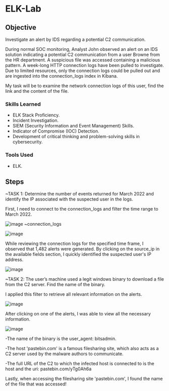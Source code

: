 # ELK-Lab

## Objective

Investigate an alert by IDS regarding a potential C2 communication.

During normal SOC monitoring, Analyst John observed an alert on an IDS solution indicating a potential C2 communication from a user Browne from the HR department. A suspicious file was accessed containing a malicious pattern. 
A week-long HTTP connection logs have been pulled to investigate. Due to limited resources, only the connection logs could be pulled out and are ingested into the connection_logs index in Kibana.

My task will be to examine the network connection logs of this user, find the link and the content of the file.

### Skills Learned

- ELK Stack Proficiency.
- Incident Investigation.
- SIEM (Security Information and Event Management) Skills.
- Indicator of Compromise (IOC) Detection.
- Development of critical thinking and problem-solving skills in cybersecurity.

### Tools Used

- ELK.


## Steps

~TASK 1: Determine the number of events returned for March 2022 and identify the IP associated with the suspected user in the logs.

First, I need to connect to the connection_logs and filter the time range to March 2022.


![image](https://github.com/user-attachments/assets/6ae61d35-5393-498b-b576-d3b7a65dba3c) ~connection_logs


![image](https://github.com/user-attachments/assets/0285c6e8-d84c-40ff-8228-db69c48264f2)


While reviewing the connection logs for the specified time frame, I observed that 1,482 alerts were generated. By clicking on the source_ip in the available fields section, I quickly identified the suspected user's IP address.


![image](https://github.com/user-attachments/assets/585630ec-04cb-4074-9342-34a91ce617ed)


~TASK 2: The user’s machine used a legit windows binary to download a file from the C2 server. Find the name of the binary.

I applied this filter to retrieve all relevant information on the alerts.


![image](https://github.com/user-attachments/assets/c245f2dc-6189-4e31-bcab-5126773c8a04)


After clicking on one of the alerts, I was able to view all the necessary information.

![image](https://github.com/user-attachments/assets/2258b82c-c878-4517-8651-8423419f8e5d)


-The name of the binary is the user_agent: bitsadmin. 

-The host 'pastebin.com' is a famous filesharing site, which also acts as a C2 server used by the malware authors to communicate. 

-The full URL of the C2 to which the infected host is connected to is the host and the uri: pastebin.com/yTg0Ah6a

Lastly, when accessing the filesharing site 'pastebin.com', I found the name of the file that was accessed!











